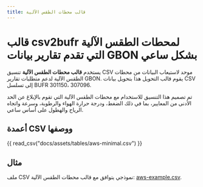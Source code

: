 ```yaml
---
title: قالب محطات الطقس الآلية
---
```


# قالب csv2bufr لمحطات الطقس الآلية التي تقدم تقارير بيانات GBON بشكل ساعي

يستخدم **قالب محطات الطقس الآلية** تنسيق CSV موحد لاستيعاب البيانات من محطات الطقس الآلية لدعم متطلبات تقارير GBON. يقوم قالب التحويل هذا بتحويل بيانات CSV إلى تسلسل BUFR 301150، 307096.

تم تصميم هذا التنسيق للاستخدام مع محطات الطقس الآلية التي تقوم بالإبلاغ عن الحد الأدنى من المعايير، بما في ذلك الضغط، ودرجة حرارة الهواء والرطوبة، وسرعة واتجاه الرياح والهطول على أساس ساعي.

## أعمدة CSV ووصفها

{{ read_csv("docs/assets/tables/aws-minimal.csv") }}

## مثال

ملف CSV نموذجي يتوافق مع قالب محطات الطقس الآلية: [aws-example.csv](./../../sample-data/aws-example.csv).